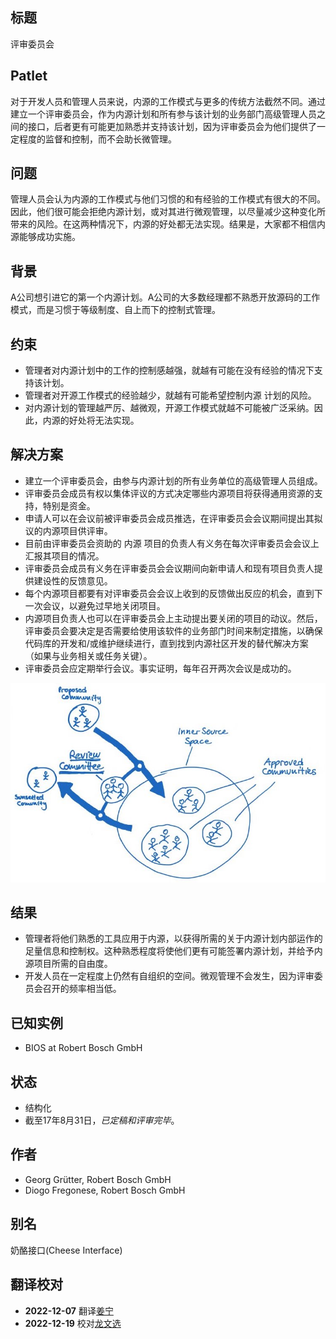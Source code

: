 ## 标题

评审委员会

## Patlet

对于开发人员和管理人员来说，内源的工作模式与更多的传统方法截然不同。通过建立一个评审委员会，作为内源计划和所有参与该计划的业务部门高级管理人员之间的接口，后者更有可能更加熟悉并支持该计划，因为评审委员会为他们提供了一定程度的监督和控制，而不会助长微管理。

## 问题

管理人员会认为内源的工作模式与他们习惯的和有经验的工作模式有很大的不同。因此，他们很可能会拒绝内源计划，或对其进行微观管理，以尽量减少这种变化所带来的风险。在这两种情况下，内源的好处都无法实现。结果是，大家都不相信内源能够成功实施。

## 背景

A公司想引进它的第一个内源计划。A公司的大多数经理都不熟悉开放源码的工作模式，而是习惯于等级制度、自上而下的控制式管理。

## 约束

 - 管理者对内源计划中的工作的控制感越强，就越有可能在没有经验的情况下支持该计划。
 - 管理者对开源工作模式的经验越少，就越有可能希望控制内源 计划的风险。
 - 对内源计划的管理越严厉、越微观，开源工作模式就越不可能被广泛采纳。因此，内源的好处将无法实现。

## 解决方案

- 建立一个评审委员会，由参与内源计划的所有业务单位的高级管理人员组成。
- 评审委员会成员有权以集体评议的方式决定哪些内源项目将获得通用资源的支持，特别是资金。
- 申请人可以在会议前被评审委员会成员推选，在评审委员会会议期间提出其拟议的内源项目供评审。
- 目前由评审委员会资助的 内源 项目的负责人有义务在每次评审委员会会议上汇报其项目的情况。
- 评审委员会成员有义务在评审委员会会议期间向新申请人和现有项目负责人提供建设性的反馈意见。
- 每个内源项目都要有对评审委员会会议上收到的反馈做出反应的机会，直到下一次会议，以避免过早地关闭项目。
- 内源项目负责人也可以在评审委员会上主动提出要关闭的项目的动议。然后，评审委员会要决定是否需要给使用该软件的业务部门时间来制定措施，以确保代码库的开发和/或维护继续进行，直到找到内源社区开发的替代解决方案（如果与业务相关或任务关键）。
- 评审委员会应定期举行会议。事实证明，每年召开两次会议是成功的。

![评审委员会草图](../../../assets/img/review-committee-sketch.jpg)

## 结果

- 管理者将他们熟悉的工具应用于内源，以获得所需的关于内源计划内部运作的足量信息和控制权。这种熟悉程度将使他们更有可能签署内源计划，并给予内源项目所需的自由度。
- 开发人员在一定程度上仍然有自组织的空间。微观管理不会发生，因为评审委员会召开的频率相当低。

## 已知实例

* BIOS at Robert Bosch GmbH

## 状态

* 结构化
* 截至17年8月31日，_已定稿和评审完毕_。

## 作者

- Georg Grütter, Robert Bosch GmbH
- Diogo Fregonese, Robert Bosch GmbH

## 别名

奶酪接口(Cheese Interface)

## 翻译校对

- **2022-12-07** 翻译[姜宁](https://github.com/willemjiang)
- **2022-12-19** 校对[龙文选](https://github.com/hncslwx)
